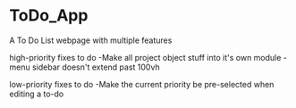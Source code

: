 # ToDo_App
A To Do List webpage with multiple features

high-priority fixes to do
-Make all project object stuff into it's own module
-menu sidebar doesn't extend past 100vh 

low-priority fixes to do
-Make the current priority be pre-selected when editing a to-do
